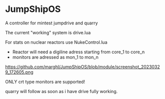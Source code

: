 # JumpShipOS
A controller for mintest jumpdrive and quarry

The current "working" system is drive.lua

For stats on nuclear reactors use NukeControl.lua
  - Reactor will need a digiline adress starting from core_1 to core_n
  - monitors are adressed as mon_1 to mon_n

https://github.com/marghl/JumpShipOS/blob/module/screenshot_20230329_172605.png

ONLY crt type monitors are supported!


quarry will follow as soon as i have drive fully working.
